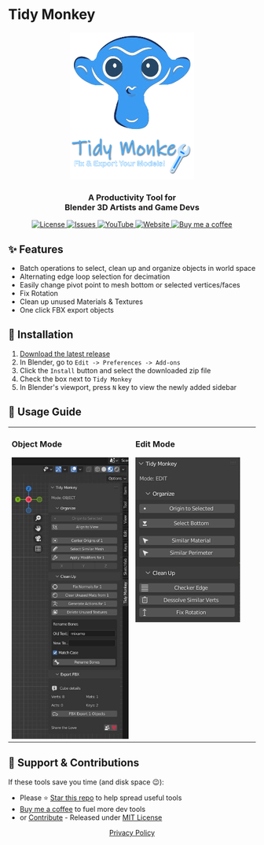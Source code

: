 [//]: # (Constants)
[license-link]: ../../blob/main/LICENSE
[stars-link]: ../../stargazers
[youtube-link]: https://youtu.be/3g1JKg0-Wtc
[website-link]: https://spark-games.co.uk
[coffee-link]: https://buymeacoffee.com/spark88
[bug-link]: ../../issues
[release-link]: ../../releases
[object-tutorial-link]: https://youtu.be/3g1JKg0-Wtc
[fork-link]: ../../fork
[privacy-link]: ../../blob/main/PRIVACY.md

# Tidy Monkey

<div align="center">
  <img src="./res/logo.png" height="300" alt="Tidy Monkey Logo">

  <h3>A Productivity Tool for <br>
  Blender 3D Artists and Game Devs</h3>

  <a href="../../blob/main/LICENSE" target="_blank">
    <img src="https://img.shields.io/badge/license-MIT-blue.svg" alt="License">
  </a>
  <a href="../../issues" target="_blank">
    <img src="https://img.shields.io/badge/issues-report-red?logo=github" alt="Issues">
  </a>
  
  <a href="https://youtu.be/3g1JKg0-Wtc" target="_blank">
    <img src="https://img.shields.io/badge/YouTube-red?style=flat&logo=youtube" alt="YouTube">
  </a>
  <a href="https://spark-games.co.uk" target="_blank">
    <img src="https://img.shields.io/badge/website-visit-green" alt="Website">
  </a>
  <a href="https://buymeacoffee.com/spark88" target="_blank">
    <img src="https://img.shields.io/badge/coffee-donate-yellow.svg" alt="Buy me a coffee">
  </a>
</div>

## ✨ Features

- Batch operations to select, clean up and organize objects in world space
- Alternating edge loop selection for decimation
- Easily change pivot point to mesh bottom or selected vertices/faces
- Fix Rotation
- Clean up unused Materials & Textures
- One click FBX export objects

## 🚀 Installation

1. <a href="../../releases" target="_blank">Download the latest release</a>
2. In Blender, go to `Edit -> Preferences -> Add-ons`
3. Click the `Install` button and select the downloaded zip file
4. Check the box next to `Tidy Monkey`
5. In Blender's viewport, press `N` key to view the newly added sidebar

## 📖 Usage Guide

<table>
<tr>
<td width="50%" valign="top">

### Object Mode
<a href="https://youtu.be/3g1JKg0-Wtc" target="_blank">
  <img src="./res/Object%20Mode.jpg" alt="Object Mode Tutorial">
</a>

</td>
<td width="50%" valign="top">

### Edit Mode
<img src="./res/Edit%20Mode.jpg" alt="Edit Mode Guide">

</td>
</tr>
</table>

## 🌱 Support & Contributions

If these tools save you time (and disk space 😉):
- Please ⭐ <a href="../../stargazers" target="_blank">Star this repo</a> to help spread useful tools
- <a href="https://buymeacoffee.com/spark88" target="_blank">Buy me a coffee</a> to fuel more dev tools
- or <a href="../../fork" target="_blank">Contribute</a> - Released under <a href="../../blob/main/LICENSE" target="_blank">MIT License</a>

<div align="center">
<a href="../../blob/main/PRIVACY.md" target="_blank">Privacy Policy</a>
</div>